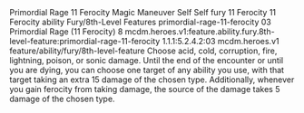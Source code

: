 <ability>
  <name>Primordial Rage</name>
  <cost>11 Ferocity</cost>
  <keywords>
    <keyword>Magic</keyword>
  </keywords>
  <type>Maneuver</type>
  <distance>Self</distance>
  <target>Self</target>
  <metadata>
    <class>fury</class>
    <cost>11 Ferocity</cost>
    <cost_amount>11</cost_amount>
    <cost_resource>Ferocity</cost_resource>
    <feature_type>ability</feature_type>
    <file_dpath>Fury/8th-Level Features</file_dpath>
    <item_id>primordial-rage-11-ferocity</item_id>
    <item_index>03</item_index>
    <item_name>Primordial Rage (11 Ferocity)</item_name>
    <level>8</level>
    <scc>mcdm.heroes.v1:feature.ability.fury.8th-level-feature:primordial-rage-11-ferocity</scc>
    <scdc>1.1.1:5.2.4.2:03</scdc>
    <source>mcdm.heroes.v1</source>
    <type>feature/ability/fury/8th-level-feature</type>
  </metadata>
  <effects>
    <effect type="mundane">Choose acid, cold, corruption, fire, lightning, poison, or sonic damage. Until the end of the encounter or until you are dying, you can choose one target of any ability you use, with that target taking an extra 15 damage of the chosen type. Additionally, whenever you gain ferocity from taking damage, the source of the damage takes 5 damage of the chosen type.</effect>
  </effects>
</ability>
